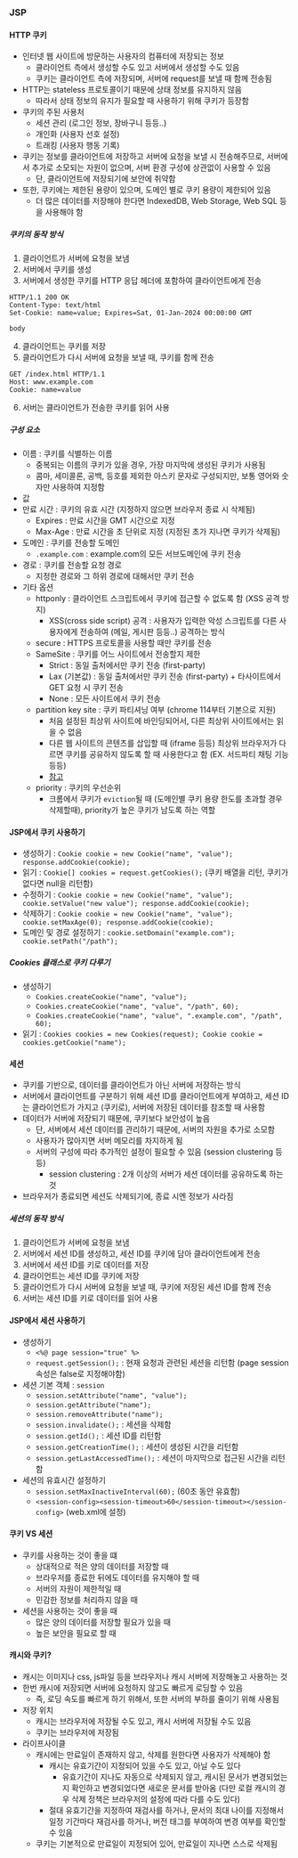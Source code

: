 ### JSP

#### HTTP 쿠키
- 인터넷 웹 사이트에 방문하는 사용자의 컴퓨터에 저장되는 정보
  - 클라이언트 측에서 생성할 수도 있고 서버에서 생성할 수도 있음
  - 쿠키는 클라이언트 측에 저장되며, 서버에 request를 보낼 때 함께 전송됨
- HTTP는 stateless 프로토콜이기 때문에 상태 정보를 유지하지 않음
  - 따라서 상태 정보의 유지가 필요할 때 사용하기 위해 쿠키가 등장함
- 쿠키의 주된 사용처
  - 세션 관리 (로그인 정보, 장바구니 등등..)
  - 개인화 (사용자 선호 설정)
  - 트래킹 (사용자 행동 기록)
- 쿠키는 정보를 클라이언트에 저장하고 서버에 요청을 보낼 시 전송해주므로, 서버에서 추가로 소모되는 자원이 없으며, 서버 환경 구성에 상관없이 사용할 수 있음
  - 단, 클라이언트에 저장되기에 보안에 취약함
- 또한, 쿠키에는 제한된 용량이 있으며, 도메인 별로 쿠키 용량이 제한되어 있음
  - 더 많은 데이터를 저장해야 한다면 IndexedDB, Web Storage, Web SQL 등을 사용해야 함

##### 쿠키의 동작 방식
1. 클라이언트가 서버에 요청을 보냄
2. 서버에서 쿠키를 생성
3. 서버에서 생성한 쿠키를 HTTP 응답 헤더에 포함하여 클라이언트에게 전송
```text
HTTP/1.1 200 OK
Content-Type: text/html
Set-Cookie: name=value; Expires=Sat, 01-Jan-2024 00:00:00 GMT

body
```
4. 클라이언트는 쿠키를 저장
5. 클라이언트가 다시 서버에 요청을 보낼 때, 쿠키를 함께 전송
```text
GET /index.html HTTP/1.1
Host: www.example.com
Cookie: name=value
```
6. 서버는 클라이언트가 전송한 쿠키를 읽어 사용
##### 구성 요소
- 이름 : 쿠키를 식별하는 이름
  - 중복되는 이름의 쿠키가 있을 경우, 가장 마지막에 생성된 쿠키가 사용됨
  - 콤마, 세미콜론, 공백, 등호를 제외한 아스키 문자로 구성되지만, 보통 영어와 숫자만 사용하여 지정함
- 값
- 만료 시간 : 쿠키의 유효 시간 (지정하지 않으면 브라우저 종료 시 삭제됨)
  - Expires : 만료 시간을 GMT 시간으로 지정
  - Max-Age : 만료 시간을 초 단위로 지정 (지정된 초가 지나면 쿠키가 삭제됨)
- 도메인 : 쿠키를 전송할 도메인
  - `.example.com` : example.com의 모든 서브도메인에 쿠키 전송
- 경로 : 쿠키를 전송할 요청 경로
  - 지정한 경로와 그 하위 경로에 대해서만 쿠키 전송
- 기타 옵션
  - httponly : 클라이언트 스크립트에서 쿠키에 접근할 수 없도록 함 (XSS 공격 방지)
    - XSS(cross side script) 공격 : 사용자가 입력한 악성 스크립트를 다른 사용자에게 전송하여 (메일, 게시판 등등..) 공격하는 방식
  - secure : HTTPS 프로토콜을 사용할 때만 쿠키를 전송
  - SameSite : 쿠키를 어느 사이트에서 전송할지 제한
    - Strict : 동일 출처에서만 쿠키 전송 (first-party)
    - Lax (기본값) : 동일 출처에서만 쿠키 전송 (first-party) + 타사이트에서 GET 요청 시 쿠키 전송
    - None : 모든 사이트에서 쿠키 전송
  - partition key site : 쿠키 파티셔닝 여부 (chrome 114부터 기본으로 지원)
    - 처음 설정된 최상위 사이트에 바인딩되어서, 다른 최상위 사이트에서는 읽을 수 없음
    - 다른 웹 사이트의 콘텐츠를 삽입할 때 (iframe 등등) 최상위 브라우저가 다르면 쿠키를 공유하지 않도록 할 때 사용한다고 함 (EX. 서드파티 채팅 기능 등등)
    - [참고](https://developers.google.com/privacy-sandbox/cookies/chips?hl=ko)
  - priority : 쿠키의 우선순위
    - 크롬에서 쿠키가 `eviction`될 때 (도메인별 쿠키 용량 한도를 초과할 경우 삭제할때), priority가 높은 쿠키가 남도록 하는 역할

#### JSP에서 쿠키 사용하기
- 생성하기 : `Cookie cookie = new Cookie("name", "value"); response.addCookie(cookie);`
- 읽기 : `Cookie[] cookies = request.getCookies();` (쿠키 배열을 리턴, 쿠키가 없다면 null을 리턴함)
- 수정하기 : `Cookie cookie = new Cookie("name", "value"); cookie.setValue("new value"); response.addCookie(cookie);`
- 삭제하기 : `Cookie cookie = new Cookie("name", "value"); cookie.setMaxAge(0); response.addCookie(cookie);`
- 도메인 및 경로 설정하기 : `cookie.setDomain("example.com"); cookie.setPath("/path");`
##### Cookies 클래스로 쿠키 다루기
- 생성하기
  - `Cookies.createCookie("name", "value");`
  - `Cookies.createCookie("name", "value", "/path", 60);`
  - `Cookies.createCookie("name", "value", ".example.com", "/path", 60);`
- 읽기 : `Cookies cookies = new Cookies(request); Cookie cookie = cookies.getCookie("name");`

#### 세션
- 쿠키를 기반으로, 데이터를 클라이언트가 아닌 서버에 저장하는 방식
- 서버에서 클라이언트를 구분하기 위해 세션 ID를 클라이언트에게 부여하고, 세션 ID는 클라이언트가 가지고 (쿠키로), 서버에 저장된 데이터를 참조할 때 사용함
- 데이터가 서버에 저장되기 때문에, 쿠키보다 보안성이 높음
  - 단, 서버에서 세션 데이터를 관리하기 때문에, 서버의 자원을 추가로 소모함
  - 사용자가 많아지면 서버 메모리를 차지하게 됨
  - 서버의 구성에 따라 추가적인 설정이 필요할 수 있음 (session clustering 등등)
    - session clustering : 2개 이상의 서버가 세션 데이터를 공유하도록 하는 것
- 브라우저가 종료되면 세션도 삭제되기에, 종료 시엔 정보가 사라짐

##### 세션의 동작 방식
1. 클라이언트가 서버에 요청을 보냄
2. 서버에서 세션 ID를 생성하고, 세션 ID를 쿠키에 담아 클라이언트에게 전송
3. 서버에서 세션 ID를 키로 데이터를 저장
4. 클라이언트는 세션 ID를 쿠키에 저장
5. 클라이언트가 다시 서버에 요청을 보낼 때, 쿠키에 저장된 세션 ID를 함께 전송
6. 서버는 세션 ID를 키로 데이터를 읽어 사용

#### JSP에서 세션 사용하기
- 생성하기 
  - `<%@ page session="true" %>`
  - `request.getSession();` : 현재 요청과 관련된 세션을 리턴함 (page session 속성은 false로 지정해야함)
- 세션 기본 객체 : `session`
  - `session.setAttribute("name", "value");`
  - `session.getAttribute("name");`
  - `session.removeAttribute("name");`
  - `session.invalidate();` : 세션을 삭제함
  - `session.getId();` : 세션 ID를 리턴함
  - `session.getCreationTime();` : 세션이 생성된 시간을 리턴함
  - `session.getLastAccessedTime();` : 세션이 마지막으로 접근된 시간을 리턴함
- 세션의 유효시간 설정하기 
  - `session.setMaxInactiveInterval(60);` (60초 동안 유효함)
  - `<session-config><session-timeout>60</session-timeout></session-config>` (web.xml에 설정)

#### 쿠키 VS 세션
- 쿠키를 사용하는 것이 좋을 떄
  - 상대적으로 적은 양의 데이터를 저장할 때
  - 브라우저를 종료한 뒤에도 데이터를 유지해야 할 때
  - 서버의 자원이 제한적일 때
  - 민감한 정보를 처리하지 않을 때
- 세션을 사용하는 것이 좋을 때
  - 많은 양의 데이터를 저장할 필요가 있을 때
  - 높은 보안을 필요로 할 때

#### 캐시와 쿠키?
- 캐시는 이미지나 css, js파일 등을 브라우저나 캐시 서버에 저장해놓고 사용하는 것
- 한번 캐시에 저장되면 서버에 요청하지 않고도 빠르게 로딩할 수 있음
  - 즉, 로딩 속도를 빠르게 하기 위해서, 또한 서버의 부하를 줄이기 위해 사용됨
- 저장 위치
  - 캐시는 브라우저에 저장될 수도 있고, 캐시 서버에 저장될 수도 있음
  - 쿠키는 브라우저에 저장됨
- 라이프사이클
  - 캐시에는 만료일이 존재하지 않고, 삭제를 원한다면 사용자가 삭제해야 함
    - 캐시는 유효기간이 지정되어 있을 수도 있고, 아닐 수도 있다
      - 유효기간이 지나도 자동으로 삭제되지 않고, 캐시된 문서가 변경되었는지 확인하고 변경되었다면 새로운 문서를 받아옴 (다만 로컬 캐시의 경우 삭제 정책은 브라우저의 설정에 따라 다를 수도 있다)
    - 절대 유효기간을 지정하여 재검사를 하거나, 문서의 최대 나이를 지정해서 일정 기간마다 재검사를 하거나, 버전 태그를 부여하여 변경 여부를 확인할 수 있음
  - 쿠키는 기본적으로 만료일이 지정되어 있어, 만료일이 지나면 스스로 삭제됨
